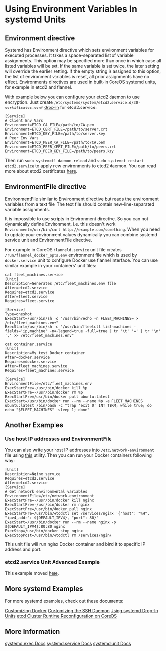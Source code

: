 # Using Environment Variables In systemd Units

## Environment directive

Systemd has Environment directive which sets environment variables for executed processes. It takes a space-separated list of variable assignments. This option may be specified more than once in which case all listed variables will be set. If the same variable is set twice, the later setting will override the earlier setting. If the empty string is assigned to this option, the list of environment variables is reset, all prior assignments have no effect. Environments directives are used in built-in CoreOS systemd units, for example in etcd2 and flannel.

With example below you can configure your etcd2 daemon to use encryption. Just create `/etc/systemd/system/etcd2.service.d/30-certificates.conf` [drop-in] for etcd2.service:

```
[Service]
# Client Env Vars
Environment=ETCD_CA_FILE=/path/to/CA.pem
Environment=ETCD_CERT_FILE=/path/to/server.crt
Environment=ETCD_KEY_FILE=/path/to/server.key
# Peer Env Vars
Environment=ETCD_PEER_CA_FILE=/path/to/CA.pem
Environment=ETCD_PEER_CERT_FILE=/path/to/peers.crt
Environment=ETCD_PEER_KEY_FILE=/path/to/peers.key
```

Then run `sudo systemctl daemon-reload` and `sudo systemct restart etcd2.service` to apply new environments to etcd2 daemon. You can read more about etcd2 certificates [here](customize-etcd-unit.html).

## EnvironmentFile directive

EnvironmentFile similar to Environment directive but reads the environment variables from a text file. The text file should contain new-line-separated variable assignments. 

It is impossible to use scripts in Environment directive. So you can not dynamically define Environment, i.e. this doesn't work `Environment=/usr/bin/curl http://example.com/something`. When you need to update your environment values dynamically you can combine systemd service unit and EnvironmentFile directive.

For example in CoreOS `flanneld.service` unit file creates `/run/flannel_docker_opts.env` environment file which is used by `docker.service` unit to configure Docker use flannel interface. You can use similar example in your containers' unit files:

```
cat fleet_machines.service
[Unit]
Description=Generates /etc/fleet_machines.env file
After=etcd2.service
Requires=etcd2.service
After=fleet.service
Requires=fleet.service

[Service]
Type=oneshot
ExecStart=/usr/bin/sh -c "/usr/bin/echo -n FLEET_MACHINES= > /etc/fleet_machines.env"
ExecStart=/usr/bin/sh -c "/usr/bin/fleetctl list-machines -fields='ip,machine' -no-legend=true -full=true | tr '\t' '=' | tr '\n' ',' >> /etc/fleet_machines.env"
```

```
cat container.service
[Unit]
Description=My test Docker container
After=docker.service
Requires=docker.service
After=fleet_machines.service
Requires=fleet_machines.service

[Service]
EnvironmentFile=/etc/fleet_machines.env
ExecStartPre=-/usr/bin/docker kill %p
ExecStartPre=-/usr/bin/docker rm %p
ExecStartPre=/usr/bin/docker pull ubuntu:latest
ExecStart=/usr/bin/docker run --rm --name %p -e FLEET_MACHINES ubuntu:latest /bin/bash -c "trap 'exit 0' INT TERM; while true; do echo "$FLEET_MACHINES"; sleep 1; done"
```

## Another Examples

### Use host IP addresses and EnvironmentFile

You can also write your host IP addresses into `/etc/network-environment` file using [this](https://github.com/kelseyhightower/setup-network-environment) utility. Then you can run your Docker containers following way:

```
[Unit]
Description=Nginx service
Requires=etcd2.service
After=etcd2.service
[Service]
# Get network environmental variables
EnvironmentFile=/etc/network-environment
ExecStartPre=-/usr/bin/docker kill nginx
ExecStartPre=-/usr/bin/docker rm nginx
ExecStartPre=/usr/bin/docker pull nginx
ExecStartPre=/usr/bin/etcdctl set /services/nginx '{"host": "%H", "ipv4_addr": ${DEFAULT_IPV4}, "port": 80}'
ExecStart=/usr/bin/docker run --rm --name nginx -p ${DEFAULT_IPV4}:80:80 nginx
ExecStop=/usr/bin/docker stop nginx
ExecStopPost=/usr/bin/etcdctl rm /services/nginx
```

This unit file will run nginx Docker container and bind it to specific IP address and port.

### etcd2.service Unit Advanced Example

This example moved [here][etcd-cluster-reconfiguration].

## More systemd Examples

For more systemd examples, check out these documents:

[Customizing Docker][customizing-docker]
[Customizing the SSH Daemon][customizing-sshd]
[Using systemd Drop-In Units][drop-in]
[etcd Cluster Runtime Reconfiguration on CoreOS][etcd-cluster-reconfiguration]

[drop-in]: using-systemd-drop-in-units.html
[customizing-sshd]: customizing-sshd.html#changing-the-sshd-port
[customizing-docker]: customizing-docker.html#using-a-dockercfg-file-for-authentication
[cloud-config]: cloud-config.html
[etcd-discovery]: cluster-discovery.html
[systemd-udev]: using-systemd-and-udev-rules.html
[etcd-cluster-reconfiguration]: /etcd/etcd-cluster-runtime-reconfiguration-on-coreos.md

## More Information
<a class="btn btn-default" href="http://www.freedesktop.org/software/systemd/man/systemd.exec.html">systemd.exec Docs</a>
<a class="btn btn-default" href="http://www.freedesktop.org/software/systemd/man/systemd.service.html">systemd.service Docs</a>
<a class="btn btn-default" href="http://www.freedesktop.org/software/systemd/man/systemd.unit.html">systemd.unit Docs</a>
